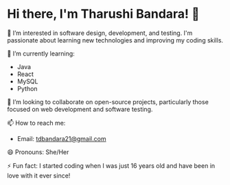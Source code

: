 # Hi there, I'm Tharushi Bandara! 👋

👀 I’m interested in software design, development, and testing. I'm passionate about learning new technologies and improving my coding skills.

🌱 I’m currently learning:
- Java
- React
- MySQL
- Python

💞️ I’m looking to collaborate on open-source projects, particularly those focused on web development and software testing.

📫 How to reach me: 
- Email: tdbandara21@gmail.com

😄 Pronouns: She/Her

⚡ Fun fact: I started coding when I was just 16 years old and have been in love with it ever since!

<!---
TharuDB/TharuDB is a ✨ special ✨ repository because its `README.md` (this file) appears on your GitHub profile.
You can click the Preview link to take a look at your changes.
--->
